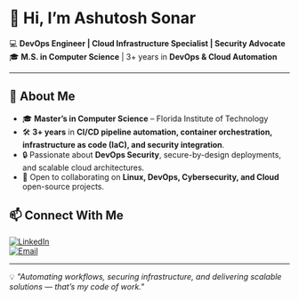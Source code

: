 # 👋 Hi, I’m Ashutosh Sonar  

💻 **DevOps Engineer | Cloud Infrastructure Specialist | Security Advocate**  
🎓 **M.S. in Computer Science** | 3+ years in **DevOps & Cloud Automation**  

---

## 🚀 About Me
- 🎓 **Master’s in Computer Science** – Florida Institute of Technology  
- 🛠 **3+ years** in **CI/CD pipeline automation, container orchestration, infrastructure as code (IaC), and security integration**.  
- 🔒 Passionate about **DevOps Security**, secure-by-design deployments, and scalable cloud architectures.  
- 🤝 Open to collaborating on **Linux, DevOps, Cybersecurity, and Cloud** open-source projects.  
<!-- - 📧 **[ashusonar1998@gmail.com](mailto:ashusonar1998@gmail.com)**  -->

<!--

## 🛠 Technical Skills

**Languages:**  
![Python](https://img.shields.io/badge/Python-3776AB?style=flat&logo=python&logoColor=white) 
![Shell Script](https://img.shields.io/badge/Shell_Script-121011?style=flat&logo=gnu-bash&logoColor=white) 
![SQL](https://img.shields.io/badge/SQL-336791?style=flat&logo=postgresql&logoColor=white) 
![PowerShell](https://img.shields.io/badge/PowerShell-5391FE?style=flat&logo=powershell&logoColor=white)  

**DevOps & Cloud:**  
![AWS](https://img.shields.io/badge/AWS-232F3E?style=flat&logo=amazonaws&logoColor=white) 
![Docker](https://img.shields.io/badge/Docker-2496ED?style=flat&logo=docker&logoColor=white) 
![Kubernetes](https://img.shields.io/badge/Kubernetes-326CE5?style=flat&logo=kubernetes&logoColor=white) 
![Terraform](https://img.shields.io/badge/Terraform-623CE4?style=flat&logo=terraform&logoColor=white) 
![Jenkins](https://img.shields.io/badge/Jenkins-D24939?style=flat&logo=jenkins&logoColor=white)  

**Databases:**  
![PostgreSQL](https://img.shields.io/badge/PostgreSQL-336791?style=flat&logo=postgresql&logoColor=white) 
![MongoDB](https://img.shields.io/badge/MongoDB-4EA94B?style=flat&logo=mongodb&logoColor=white) 
![MySQL](https://img.shields.io/badge/MySQL-005C84?style=flat&logo=mysql&logoColor=white) 
![Redis](https://img.shields.io/badge/Redis-DC382D?style=flat&logo=redis&logoColor=white)  

**Other Tools & Concepts:**  
![Prometheus](https://img.shields.io/badge/Prometheus-E6522C?style=flat&logo=prometheus&logoColor=white) 
![Apache Kafka](https://img.shields.io/badge/Apache_Kafka-231F20?style=flat&logo=apachekafka&logoColor=white) 
![Linux](https://img.shields.io/badge/Linux-FCC624?style=flat&logo=linux&logoColor=black)<br>
**Infrastructure-as-Code (IaC)** • **Cloud Orchestration** • **Threat Modeling (PASTA, STRIDE, LINDDUN)** • **Agile/Scrum**  

-->
<!--

## 📌 Featured Projects (from Resume)

### 🔹 [Threat Model Recommender](https://github.com/hack-monk/ThreatModelRecommeder)
CLI tool recommending **hybrid threat modeling** frameworks based on system architecture & compliance.  
- **Tech:** Python, AWS EC2, Modular Architecture  
- **Impact:** Reduced undetected risks by **65%** across fintech, healthcare, and cloud applications.  

### 🔹 [Encrypted Video Tampering & Localization via Cloud](https://github.com/hack-monk/encrypted-video-tampering-detection-and-localization-via-cloud)
Secure video integrity system using **AES + SHA-256** for tamper detection in under **1s latency**.  
- **Tech:** AWS Lambda, S3, Python  
- **Impact:** Cut cloud infrastructure costs by **25%**.  

### 🔹 [Mysh – Custom Python Shell](https://github.com/mysh)
Interactive Python shell with **tab completion, pipelines, and persistent history**.  

### 🔹 [IDS for Software-Defined Networks Using ML](https://github.com/IDS)
ML-powered IDS for SDN achieving **95% DDoS detection accuracy** and **30% fewer false positives**.  

-->

<!-- ## 📊 GitHub Stats

![Ashutosh's GitHub stats](https://github-readme-stats.vercel.app/api?username=hack-monk&show_icons=true&theme=radical)  
![Top Langs](https://github-readme-stats.vercel.app/api/top-langs/?username=hack-monk&layout=compact&theme=radical)  

-->

## 📫 Connect With Me
[![LinkedIn](https://img.shields.io/badge/LinkedIn-0077B5?style=flat&logo=linkedin&logoColor=white)](https://linkedin.com/in/ashutosh-sonar)  
[![Email](https://img.shields.io/badge/Email-D14836?style=flat&logo=gmail&logoColor=white)](mailto:ashusonar1998@gmail.com)  

---
💡 *"Automating workflows, securing infrastructure, and delivering scalable solutions — that’s my code of work."*


<!---
hack-monk/hack-monk is a ✨ special ✨ repository because its `README.md` (this file) appears on your GitHub profile.
You can click the Preview link to take a look at your changes.
--->
